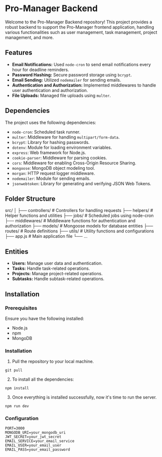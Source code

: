 # Pro-Manager Backend

Welcome to the Pro-Manager Backend repository! This project provides a robust backend to support the Pro-Manager frontend application, handling various functionalities such as user management, task management, project management, and more.

## Features

- **Email Notifications:** Used `node-cron` to send email notifications every hour for deadline reminders.
- **Password Hashing:** Secure password storage using `bcrypt`.
- **Email Sending:** Utilized `nodemailer` for sending emails.
- **Authentication and Authorization:** Implemented middlewares to handle user authentication and authorization.
- **File Uploads:** Managed file uploads using `multer`.

## Dependencies

The project uses the following dependencies:

- `node-cron`: Scheduled task runner.
- `multer`: Middleware for handling `multipart/form-data`.
- `bcrypt`: Library for hashing passwords.
- `dotenv`: Module for loading environment variables.
- `express`: Web framework for Node.js.
- `cookie-parser`: Middleware for parsing cookies.
- `cors`: Middleware for enabling Cross-Origin Resource Sharing.
- `mongoose`: MongoDB object modeling tool.
- `morgan`: HTTP request logger middleware.
- `nodemailer`: Module for sending emails.
- `jsonwebtoken`: Library for generating and verifying JSON Web Tokens.

## Folder Structure

src/
│
├── controllers/ # Controllers for handling requests
├── helpers/ # Helper functions and utilities
├── jobs/ # Scheduled jobs using node-cron
├── middlewares/ # Middleware functions for authentication and authorization
├── models/ # Mongoose models for database entities
├── routes/ # Route definitions
├── utils/ # Utility functions and configurations
├── app.js # Main application file
└── ...

## Entities

- **Users:** Manage user data and authentication.
- **Tasks:** Handle task-related operations.
- **Projects:** Manage project-related operations.
- **Subtasks:** Handle subtask-related operations.

## Installation

### Prerequisites

Ensure you have the following installed:

- Node.js
- npm
- MongoDB

### Installation

1. Pull the repository to your local machine.

```
git pull
```

2. To install all the dependencies:

```
npm install
```

3. Once everything is installed successfully, now it's time to run the server.

```
npm run dev
```

### Configuration

```
PORT=3000
MONGODB_URI=your_mongodb_uri
JWT_SECRET=your_jwt_secret
EMAIL_SERVICE=your_email_service
EMAIL_USER=your_email_user
EMAIL_PASS=your_email_password
```
